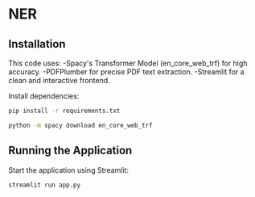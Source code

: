 # NER

## Installation

This code uses:
-Spacy's Transformer Model (en_core_web_trf) for high accuracy.
-PDFPlumber for precise PDF text extraction.
-Streamlit for a clean and interactive frontend.

Install dependencies:
```bash
pip install -r requirements.txt
```
```bash
python -m spacy download en_core_web_trf
```

## Running the Application

Start the application using Streamlit:
```bash
streamlit run app.py
```
